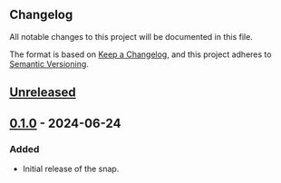 ## Changelog

All notable changes to this project will be documented in this file.

The format is based on [Keep a Changelog](https://keepachangelog.com/en/1.0.0/),
and this project adheres to [Semantic Versioning](https://semver.org/spec/v2.0.0.html).

## [Unreleased]

## [0.1.0] - 2024-06-24
### Added
- Initial release of the snap.

[Unreleased]: https://github.com/qtumproject/qtum-extension-wallet/compare/0.1.0...HEAD
[0.1.0]: https://github.com/qtumproject/qtum-extension-wallet/releases/tag/0.1.0


